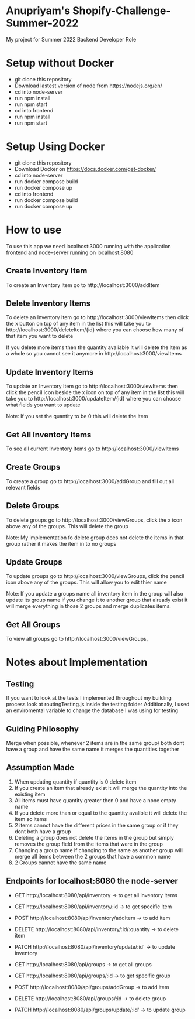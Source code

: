 # Anupriyam's Shopify-Challenge-Summer-2022
My project for Summer 2022 Backend Developer Role

# Setup without Docker
- git clone this repository
- Download lastest version of node from https://nodejs.org/en/
- cd into node-server 
- run npm install
- run npm start
- cd into frontend 
- run npm install
- run npm start




# Setup Using Docker

- git clone this repository
- Download Docker on https://docs.docker.com/get-docker/
- cd into node-server
- run docker compose build
- run docker compose up
- cd into frontend
- run docker compose build
- run docker compose up



# How to use
To use this app we need localhost:3000 running with the application frontend and node-server running on localhost:8080

## Create Inventory Item 
To create an Inventory Item go to http://localhost:3000/addItem

## Delete Inventory Items
To delete an Inventory Item go to http://localhost:3000/viewItems
then click the x button on top of any item in the list
this will take you to http://localhost:3000/deleteItem/{id}
where you can choose how many of that item you want to delete

If you delete more items then the quantity avaliable it will delete the item as a whole so you cannot see it anymore in http://localhost:3000/viewItems

## Update Inventory Items
To update an Inventory Item go to http://localhost:3000/viewItems
then click the pencil icon beside the x icon on top of any item in the list
this will take you to http://localhost:3000/updateItem/{id}
where you can choose what fields you want to update

Note: If you set the quantity to be 0 this will delete the item



## Get All Inventory Items
To see all current Inventory Items go to http://localhost:3000/viewItems


## Create Groups
To create a group go to http://localhost:3000/addGroup
and fill out all relevant fields

## Delete Groups 
To delete groups go to http://localhost:3000/viewGroups,
click the x icon above any of the groups. This will delete the group

Note: My implementation fo delete group does not delete the items in that group rather it makes the item in to no groups 


## Update Groups
To update groups  go to http://localhost:3000/viewGroups,
click the pencil icon above any of the groups. This will allow you to edit thier name

Note: If you update a groups name all inventory item in the group will also update its group name if you change it to another group that already exist it will merge everything in those 2 groups and merge duplicates items.



## Get All Groups 
To view all groups  go to http://localhost:3000/viewGroups,



# Notes about Implementation

## Testing 
If you want to look at the tests I implemented throughout my building process look at routingTesting.js inside the testing folder 
Additionally, I used an enviromental variable to change the database I was using for testing

## Guiding Philosophy
Merge when possible, whenever 2 items are in the same group/ both dont have a group and have the same name it merges the quantities together 

## Assumption Made

1. When updating quantity if quantity is 0 delete item 
2. If you create an item that already exist it will merge the quantity into the existing item
3. All items must have quantity greater then 0 and have a none empty name
4. If you delete more than or equal to the quantity avalible it will delete the item so items 
5. 2 items cannot have the different prices in the same group or if they dont both have a group
6. Deleting a group does not delete the items in the group but simply removes the group field from the items that were in the group
7. Changing a group name if changing to the same as another group will merge all items between the 2 groups that have a common name
8. 2 Groups cannot have the same name




## Endpoints for localhost:8080 the node-server
- GET http://localhost:8080/api/inventory -> to get all inventory items
- GET http://localhost:8080/api/inventory/:id -> to get specific item
- POST http://localhost:8080/api/inventory/addItem -> to add item
- DELETE http://localhost:8080/api/inventory/:id/:quantity -> to delete item
- PATCH http://localhost:8080/api/inventory/update/:id' -> to update inventory 

- GET http://localhost:8080/api/groups -> to get all groups
- GET http://localhost:8080/api/groups/:id -> to get specific group
- POST http://localhost:8080/api/groups/addGroup -> to add item
- DELETE http://localhost:8080/api/groups/:id -> to delete group
- PATCH http://localhost:8080/api/groups/update/:id' -> to update group


















